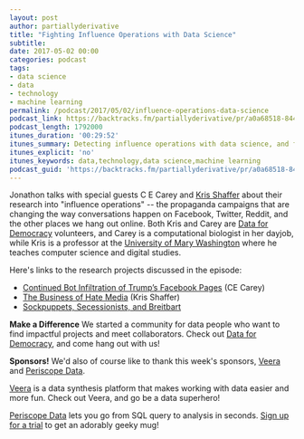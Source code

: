 ```yaml
---
layout: post
author: partiallyderivative
title: "Fighting Influence Operations with Data Science"
subtitle:
date: 2017-05-02 00:00
categories: podcast
tags:
- data science
- data
- technology
- machine learning
permalink: /podcast/2017/05/02/influence-operations-data-science
podcast_link: https://backtracks.fm/partiallyderivative/pr/a0a68518-844e-11e7-86c7-0e84392478bc/partially_derivative_influence_operations.mp3?s=1
podcast_length: 1792000
itunes_duration: '00:29:52'
itunes_summary: Detecting influence operations with data science, and fighting back!
itunes_explicit: 'no'
itunes_keywords: data,technology,data science,machine learning
podcast_guid: 'https://backtracks.fm/partiallyderivative/pr/a0a68518-844e-11e7-86c7-0e84392478bc/partially_derivative_influence_operations.mp3?s=1'
---
```


Jonathon talks with special guests C E Carey and [Kris Shaffer](http://pushpullfork.com/) about their research into "influence operations" -- the propaganda campaigns that are changing the way conversations happen on Facebook, Twitter, Reddit, and the other places we hang out online. Both Kris and Carey are [Data for Democracy](http://datafordemocracy.org) volunteers, and Carey is a computational biologist in her dayjob, while Kris is a professor at the [University of Mary Washington](https://academics.umw.edu/dtlt/) where he teaches computer science and digital studies.

Here's links to the research projects discussed in the episode:

- [Continued Bot Infiltration of Trump’s Facebook Pages](https://medium.com/data-for-democracy/continued-bot-infiltration-of-trumps-facebook-pages-2df82ca86b5b) (CE Carey)
- [The Business of Hate Media](https://medium.com/data-for-democracy/the-business-of-hate-media-47603a5de5f4) (Kris Shaffer)
- [Sockpuppets, Secessionists, and Breitbart](https://medium.com/data-for-democracy/sockpuppets-secessionists-and-breitbart-7171b1134cd5)

<div id="backtracks-player" data-bt-embed="https://player.backtracks.fm/partiallyderivative/partially-derivative/m/fighting-influence-operations-with-data-science" data-bt-show-comments="false" data-bt-theme="light" data-bt-show-art-cover="true"></div><script>(function(p,l,a,y,e,r,s){if(p[y]) return;if(p[e]) return p[e]();s=l.createElement(a);l.head.appendChild((s.async=p[y]=true,s.src=r,s))}(window,document,"script","__btL","__btR","https://player.backtracks.fm/embedder.js"))</script>

**Make a Difference**
We started a community for data people who want to find impactful projects and meet collaborators. Check out [Data for Democracy](https://medium.com/data-for-democracy), and come hang out with us!

**Sponsors!** We'd also of course like to thank this week's sponsors, [Veera](http://getveera.com/) and [Periscope Data](https://www.periscopedata.com/pd).

[Veera](http://getveera.com/) is a data synthesis platform that makes working with data easier and more fun. Check out Veera, and go be a data superhero!

[Periscope Data](https://www.periscopedata.com/pd) lets you go from SQL query to analysis in seconds. [Sign up for a trial](https://www.periscopedata.com/pd) to get an adorably geeky mug!
